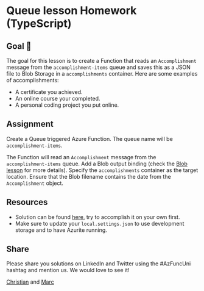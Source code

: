 # Queue lesson Homework (TypeScript)

## Goal 🎯

The goal for this lesson is to create a Function that reads an `Accomplishment` message from the `accomplishment-items` queue and saves this as a JSON file to Blob Storage in a `accomplishments` container. Here are some examples of accomplishments:

- A certificate you achieved.
- An online course your completed.
- A personal coding project you put online.

## Assignment

Create a Queue triggered Azure Function. The queue name will be `accomplishment-items`.

The Function will read an `Accomplishment` message from the `accomplishment-items` queue. Add a Blob output binding (check the [Blob lesson](../blob/README.md) for more details). Specify the `accomplishments` container as the target location. Ensure that the Blob filename contains the date from the `Accomplishment` object.

## Resources

- Solution can be found [here](../../../src/typescript/homework/resume-api-queue), try to accomplish it on your own first.
- Make sure to update your `local.settings.json` to use development storage and to have Azurite running.

## Share

Please share you solutions on LinkedIn and Twitter using the #AzFuncUni hashtag and mention us. We would love to see it!

[Christian](https://twitter.com/lechnerc77) and [Marc](https://twitter.com/marcduiker)
